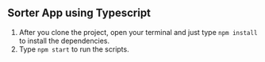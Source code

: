 ## Sorter App using Typescript

1. After you clone the project, open your terminal and just type `npm install` to install the dependencies.
2. Type `npm start` to run the scripts.